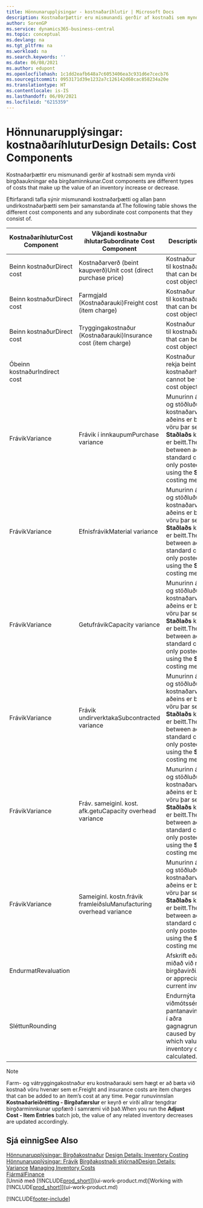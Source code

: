 ```yaml
---
title: Hönnunarupplýsingar - kostnaðaríhlutir | Microsoft Docs
description: Kostnaðarþættir eru mismunandi gerðir af kostnaði sem mynda virði birgðaaukningar eða birgðaminnkunar.
author: SorenGP
ms.service: dynamics365-business-central
ms.topic: conceptual
ms.devlang: na
ms.tgt_pltfrm: na
ms.workload: na
ms.search.keywords: ''
ms.date: 06/08/2021
ms.author: edupont
ms.openlocfilehash: 1c1dd2eafb648a7c6053406ea3c931d6e7cecb76
ms.sourcegitcommit: 0953171d39e1232a7c126142d68cac858234a20e
ms.translationtype: HT
ms.contentlocale: is-IS
ms.lasthandoff: 06/09/2021
ms.locfileid: "6215359"
---
```

# <a name="design-details-cost-components"></a><span data-ttu-id="903ec-103">Hönnunarupplýsingar: kostnaðaríhlutur</span><span class="sxs-lookup"><span data-stu-id="903ec-103">Design Details: Cost Components</span></span>
<span data-ttu-id="903ec-104">Kostnaðarþættir eru mismunandi gerðir af kostnaði sem mynda virði birgðaaukningar eða birgðaminnkunar.</span><span class="sxs-lookup"><span data-stu-id="903ec-104">Cost components are different types of costs that make up the value of an inventory increase or decrease.</span></span>  

 <span data-ttu-id="903ec-105">Eftirfarandi tafla sýnir mismunandi kostnaðarþætti og allan þann undirkostnaðarþætti sem þeir samanstanda af.</span><span class="sxs-lookup"><span data-stu-id="903ec-105">The following table shows the different cost components and any subordinate cost components that they consist of.</span></span>  

|<span data-ttu-id="903ec-106">Kostnaðaríhlutur</span><span class="sxs-lookup"><span data-stu-id="903ec-106">Cost Component</span></span>|<span data-ttu-id="903ec-107">Víkjandi kostnaður íhlutar</span><span class="sxs-lookup"><span data-stu-id="903ec-107">Subordinate Cost Component</span></span>|<span data-ttu-id="903ec-108">Description</span><span class="sxs-lookup"><span data-stu-id="903ec-108">Description</span></span>|  
|--------------------|--------------------------------|---------------------------------------|  
|<span data-ttu-id="903ec-109">Beinn kostnaður</span><span class="sxs-lookup"><span data-stu-id="903ec-109">Direct cost</span></span>|<span data-ttu-id="903ec-110">Kostnaðarverð (beint kaupverð)</span><span class="sxs-lookup"><span data-stu-id="903ec-110">Unit cost (direct purchase price)</span></span>|<span data-ttu-id="903ec-111">Kostnaður sem rekja má til kostnaðarhlutar.</span><span class="sxs-lookup"><span data-stu-id="903ec-111">Cost that can be traced to a cost object.</span></span>|  
|<span data-ttu-id="903ec-112">Beinn kostnaður</span><span class="sxs-lookup"><span data-stu-id="903ec-112">Direct cost</span></span>|<span data-ttu-id="903ec-113">Farmgjald (Kostnaðarauki)</span><span class="sxs-lookup"><span data-stu-id="903ec-113">Freight cost (item charge)</span></span>|<span data-ttu-id="903ec-114">Kostnaður sem rekja má til kostnaðarhlutar.</span><span class="sxs-lookup"><span data-stu-id="903ec-114">Cost that can be traced to a cost object.</span></span>|  
|<span data-ttu-id="903ec-115">Beinn kostnaður</span><span class="sxs-lookup"><span data-stu-id="903ec-115">Direct cost</span></span>|<span data-ttu-id="903ec-116">Tryggingakostnaður (Kostnaðarauki)</span><span class="sxs-lookup"><span data-stu-id="903ec-116">Insurance cost (item charge)</span></span>|<span data-ttu-id="903ec-117">Kostnaður sem rekja má til kostnaðarhlutar.</span><span class="sxs-lookup"><span data-stu-id="903ec-117">Cost that can be traced to a cost object.</span></span>|  
|<span data-ttu-id="903ec-118">Óbeinn kostnaður</span><span class="sxs-lookup"><span data-stu-id="903ec-118">Indirect cost</span></span>||<span data-ttu-id="903ec-119">Kostnaður sem ekki má rekja beint til kostnaðarhlutar.</span><span class="sxs-lookup"><span data-stu-id="903ec-119">Cost that cannot be traced to a cost object.</span></span>|  
|<span data-ttu-id="903ec-120">Frávik</span><span class="sxs-lookup"><span data-stu-id="903ec-120">Variance</span></span>|<span data-ttu-id="903ec-121">Frávik í innkaupum</span><span class="sxs-lookup"><span data-stu-id="903ec-121">Purchase variance</span></span>|<span data-ttu-id="903ec-122">Munurinn á raunkostnaði og stöðluðu kostnaðarverði sem aðeins er bókað vegna vöru þar sem aðferð **Staðlaðs** kostnaðarverðs er beitt.</span><span class="sxs-lookup"><span data-stu-id="903ec-122">The difference between actual and standard costs, which is only posted for items using the **Standard** costing method.</span></span>|  
|<span data-ttu-id="903ec-123">Frávik</span><span class="sxs-lookup"><span data-stu-id="903ec-123">Variance</span></span>|<span data-ttu-id="903ec-124">Efnisfrávik</span><span class="sxs-lookup"><span data-stu-id="903ec-124">Material variance</span></span>|<span data-ttu-id="903ec-125">Munurinn á raunkostnaði og stöðluðu kostnaðarverði sem aðeins er bókað vegna vöru þar sem aðferð **Staðlaðs** kostnaðarverðs er beitt.</span><span class="sxs-lookup"><span data-stu-id="903ec-125">The difference between actual and standard costs, which is only posted for items using the **Standard** costing method.</span></span>|  
|<span data-ttu-id="903ec-126">Frávik</span><span class="sxs-lookup"><span data-stu-id="903ec-126">Variance</span></span>|<span data-ttu-id="903ec-127">Getufrávik</span><span class="sxs-lookup"><span data-stu-id="903ec-127">Capacity variance</span></span>|<span data-ttu-id="903ec-128">Munurinn á raunkostnaði og stöðluðu kostnaðarverði sem aðeins er bókað vegna vöru þar sem aðferð **Staðlaðs** kostnaðarverðs er beitt.</span><span class="sxs-lookup"><span data-stu-id="903ec-128">The difference between actual and standard costs, which is only posted for items using the **Standard** costing method.</span></span>|  
|<span data-ttu-id="903ec-129">Frávik</span><span class="sxs-lookup"><span data-stu-id="903ec-129">Variance</span></span>|<span data-ttu-id="903ec-130">Frávik undirverktaka</span><span class="sxs-lookup"><span data-stu-id="903ec-130">Subcontracted variance</span></span>|<span data-ttu-id="903ec-131">Munurinn á raunkostnaði og stöðluðu kostnaðarverði sem aðeins er bókað vegna vöru þar sem aðferð **Staðlaðs** kostnaðarverðs er beitt.</span><span class="sxs-lookup"><span data-stu-id="903ec-131">The difference between actual and standard costs, which is only posted for items using the **Standard** costing method.</span></span>|  
|<span data-ttu-id="903ec-132">Frávik</span><span class="sxs-lookup"><span data-stu-id="903ec-132">Variance</span></span>|<span data-ttu-id="903ec-133">Fráv. sameiginl. kost. afk.getu</span><span class="sxs-lookup"><span data-stu-id="903ec-133">Capacity overhead variance</span></span>|<span data-ttu-id="903ec-134">Munurinn á raunkostnaði og stöðluðu kostnaðarverði sem aðeins er bókað vegna vöru þar sem aðferð **Staðlaðs** kostnaðarverðs er beitt.</span><span class="sxs-lookup"><span data-stu-id="903ec-134">The difference between actual and standard costs, which is only posted for items using the **Standard** costing method.</span></span>|  
|<span data-ttu-id="903ec-135">Frávik</span><span class="sxs-lookup"><span data-stu-id="903ec-135">Variance</span></span>|<span data-ttu-id="903ec-136">Sameiginl. kostn.frávik framleiðslu</span><span class="sxs-lookup"><span data-stu-id="903ec-136">Manufacturing overhead variance</span></span>|<span data-ttu-id="903ec-137">Munurinn á raunkostnaði og stöðluðu kostnaðarverði sem aðeins er bókað vegna vöru þar sem aðferð **Staðlaðs** kostnaðarverðs er beitt.</span><span class="sxs-lookup"><span data-stu-id="903ec-137">The difference between actual and standard costs, which is only posted for items using the **Standard** costing method.</span></span>|  
|<span data-ttu-id="903ec-138">Endurmat</span><span class="sxs-lookup"><span data-stu-id="903ec-138">Revaluation</span></span>||<span data-ttu-id="903ec-139">Afskrift eða uppfærsla miðað við núgildandi birgðavirði.</span><span class="sxs-lookup"><span data-stu-id="903ec-139">A depreciation or appreciation of the current inventory value.</span></span>|  
|<span data-ttu-id="903ec-140">Sléttun</span><span class="sxs-lookup"><span data-stu-id="903ec-140">Rounding</span></span>||<span data-ttu-id="903ec-141">Endurnýta viðmótssérstillingu fyrir pantanavinnsluforstillingu í aðra gagnagrunna</span><span class="sxs-lookup"><span data-stu-id="903ec-141">Residuals caused by the way in which valuation of inventory decreases are calculated.</span></span>|  

> [!NOTE]  
>  <span data-ttu-id="903ec-142">Farm- og vátryggingakostnaður eru kostnaðarauki sem hægt er að bæta við kostnað vöru hvenær sem er.</span><span class="sxs-lookup"><span data-stu-id="903ec-142">Freight and insurance costs are item charges that can be added to an item’s cost at any time.</span></span> <span data-ttu-id="903ec-143">Þegar runuvinnslan **Kostnaðarleiðrétting - Birgðafærslur** er keyrð er virði allrar tengdrar birgðarminnkunar uppfærð í samræmi við það.</span><span class="sxs-lookup"><span data-stu-id="903ec-143">When you run the **Adjust Cost - Item Entries** batch job, the value of any related inventory decreases are updated accordingly.</span></span>  

## <a name="see-also"></a><span data-ttu-id="903ec-144">Sjá einnig</span><span class="sxs-lookup"><span data-stu-id="903ec-144">See Also</span></span>  
 <span data-ttu-id="903ec-145">[Hönnunarupplýsingar: Birgðakostnaður](design-details-inventory-costing.md) </span><span class="sxs-lookup"><span data-stu-id="903ec-145">[Design Details: Inventory Costing](design-details-inventory-costing.md) </span></span>  
 <span data-ttu-id="903ec-146">[Hönnunarupplýsingar: Frávik](design-details-variance.md) [Birgðakostnaði stjórnað](finance-manage-inventory-costs.md)</span><span class="sxs-lookup"><span data-stu-id="903ec-146">[Design Details: Variance](design-details-variance.md) [Managing Inventory Costs](finance-manage-inventory-costs.md)</span></span>  
 [<span data-ttu-id="903ec-147">Fjármál</span><span class="sxs-lookup"><span data-stu-id="903ec-147">Finance</span></span>](finance.md)  
 <span data-ttu-id="903ec-148">[Unnið með [!INCLUDE[prod_short](includes/prod_short.md)]](ui-work-product.md)</span><span class="sxs-lookup"><span data-stu-id="903ec-148">[Working with [!INCLUDE[prod_short](includes/prod_short.md)]](ui-work-product.md)</span></span>  


[!INCLUDE[footer-include](includes/footer-banner.md)]